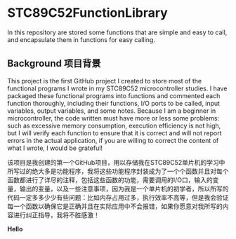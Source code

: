 # STC89C52FunctionLibrary
In this repository are stored some functions that are simple and easy to call, and encapsulate them in functions for easy calling.

## Background 项目背景

This project is the first GitHub project I created to store most of the functional programs I wrote in my STC89C52 microcontroller studies. I have packaged these functional programs into functions and commented each function thoroughly, including their functions, I/O ports to be called, input variables, output variables, and some notes. Because I am a beginner in microcontroller, the code written must have more or less some problems: such as excessive memory consumption, execution efficiency is not high, but I will verify each function to ensure that it is correct and will not report errors in the actual application, if you are willing to correct the content of what I wrote, I would be grateful!

该项目是我创建的第一个GitHub项目，用以存储我在STC89C52单片机的学习中所写过的绝大多是功能程序，我将这些功能程序封装成为了一个个函数并且对每个函数都进行了详尽的注释，包括这些函数的功能，需要调用的I/O口，输入的变量，输出的变量，以及一些注意事项，因为我是一个单片机的初学者，所以所写的代码一定多多少少有些问题：比如内存占用过多，执行效率不高等，但是我会验证每一个函数以确保它是正确并且在实际应用中不会报错，如果你愿意对我所写的内容进行纠正指导，我将不胜感激！

**Hello**

